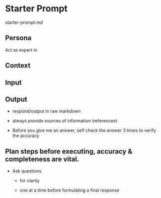 # Starter Prompt

starter-prompt.md

## Persona 

Act as expert in

## Context

## Input

## Output

*   respond/output in raw markdown

*   always provide sources of information (references)

*   Before you give me an answer, self check the answer 3 times to verify the accuracy

## Plan steps before executing, accuracy & completeness are vital.

*   Ask questions 

    *   for clarity

    *   one at a time before formulating a final response